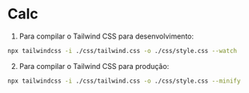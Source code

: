 # Calc

1. Para compilar o Tailwind CSS para desenvolvimento:

```bash
npx tailwindcss -i ./css/tailwind.css -o ./css/style.css --watch
```

2. Para compilar o Tailwind CSS para produção:

```bash
npx tailwindcss -i ./css/tailwind.css -o ./css/style.css --minify
```
